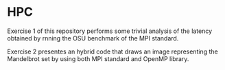 # HPC

Exercise 1 of this repository performs some trivial analysis of the latency obtained by rnning the OSU benchmark of the MPI standard.

Exercise 2 presentes an hybrid code that draws an image representing the Mandelbrot set by using both MPI standard and OpenMP library.
